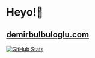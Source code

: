 # Heyo!🤘

## [demirbulbuloglu.com](https://demirbulbuloglu.com/)

[![GitHub Stats](https://github-readme-stats.vercel.app/api?username=bulbulogludemir&include_all_commits=true&count_private=true&theme=tokyonight&show_icons=true&border_radius=30&hide=contribs&title_color=ed792a&icon_color=ed792a&border_color=000000&line_height=32)](https://demirbulbuloglu.com)


